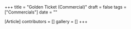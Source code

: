 +++
title = "Golden Ticket (Commercial)"
draft = false
tags = ["Commercials"]
date = ""

[Article]
contributors = []
gallery = []
+++